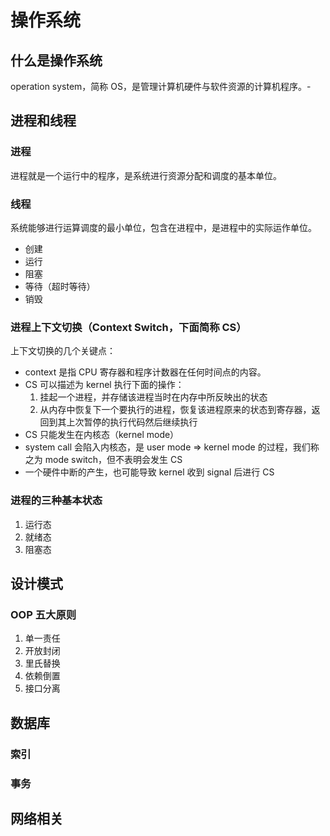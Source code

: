 # 操作系统

## 什么是操作系统

operation system，简称 OS，是管理计算机硬件与软件资源的计算机程序。-

## 进程和线程

### 进程

进程就是一个运行中的程序，是系统进行资源分配和调度的基本单位。

### 线程

系统能够进行运算调度的最小单位，包含在进程中，是进程中的实际运作单位。

- 创建
- 运行
- 阻塞
- 等待（超时等待）
- 销毁

### 进程上下文切换（Context Switch，下面简称 CS）

上下文切换的几个关键点：

- context 是指 CPU 寄存器和程序计数器在任何时间点的内容。
- CS 可以描述为 kernel 执行下面的操作：
  1. 挂起一个进程，并存储该进程当时在内存中所反映出的状态
  2. 从内存中恢复下一个要执行的进程，恢复该进程原来的状态到寄存器，返回到其上次暂停的执行代码然后继续执行
- CS 只能发生在内核态（kernel mode）
- system call 会陷入内核态，是 user mode => kernel mode 的过程，我们称之为 mode switch，但不表明会发生 CS
- 一个硬件中断的产生，也可能导致 kernel 收到 signal 后进行 CS

### 进程的三种基本状态

1. 运行态
2. 就绪态
3. 阻塞态





## 设计模式

### OOP 五大原则

1. 单一责任
2. 开放封闭
3. 里氏替换
4. 依赖倒置
5. 接口分离

## 数据库

### 索引

### 事务

## 网络相关